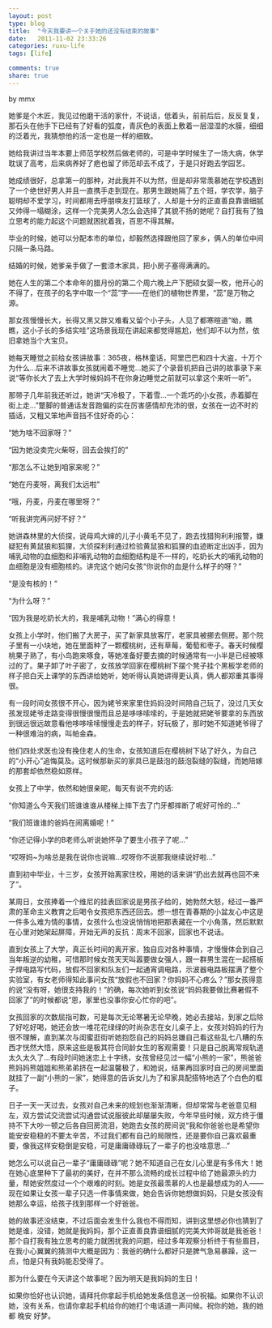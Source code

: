 ```yaml
---
layout: post
type: blog
title:  "今天我要讲一个关于她的还没有结束的故事"
date:   2011-11-02 23:33:26
categories: ruxu-life
tags: [life]

comments: true
share: true
---
```

by mmx

她爹是个木匠，我见过他磨干活的家什，不说话，低着头，前前后后，反反复复，那石头在他手下已经有了好看的弧度，青灰色的表面上敷着一层湿湿的水膜，细细的泛着光，我猜想他的活一定也是一样的细致。

她给我讲过当年本要上师范学校然后做老师的，可是中学时候生了一场大病，休学耽误了高考，后来病养好了疤也留了师范却去不成了，于是只好跑去学园艺。

她成绩很好，总拿第一的那种，对此我并不以为然，但是却非常羡慕她在学校遇到了一个绝世好男人并且一直携手走到现在。那男生跟她隔了五个班，学农学，脑子聪明却不爱学习，时间都用去呼朋唤友打篮球了，人却是十分的正直善良靠谱细腻又帅得一塌糊涂，这样一个完美男人怎么会选择了其貌不扬的她呢？自打我有了独立思考的能力起这个问题就困扰着我，百思不得其解。

毕业的时候，她可以分配本市的单位，却毅然选择跟他回了家乡，俩人的单位中间只隔一条马路。

结婚的时候，她爹亲手做了一套漆木家具，把小房子塞得满满的。

她在人生的第二个本命年的腊月份的第二个周六晚上产下肥硕女婴一枚，他开心的不得了，在孩子的名字中取一个“蕊”字——在他们的植物世界里，“蕊”是万物之源。

那女孩慢慢长大，长得又黑又胖又难看又留个小子头，人见了都寒暄道“呦，瞧瞧，这小子长的多结实哇”这场景我现在讲起来都觉得尴尬，他们却不以为然，依旧拿她当个大宝贝。

她每天睡觉之前给女孩讲故事：365夜，格林童话，阿里巴巴和四十大盗，十万个为什么…后来不讲故事女孩就闹着不睡觉…她买了个录音机把自己讲的故事录下来说“等你长大了去上大学时候妈妈不在你身边睡觉之前就可以拿这个来听一听”。

那带子几年前我还听过，她讲“天冷极了，下着雪…一个乖巧的小女孩，赤着脚在街上走…”蹩脚的普通话发音跑偏的实在厉害感情却充沛的很，女孩在一边不时的插话，又粗又笨地声音挡不住好奇的心：

“她为啥不回家呀？”

“因为她没卖完火柴呀，回去会挨打的”

“那怎么不让她到咱家来呢？”

“她在丹麦呀，离我们太远啦”

“哦，丹麦，丹麦在哪里呀？”

“听我讲完再问好不好？”

她讲森林里的大侦探，说母鸡大婶的儿子小黄毛不见了，跑去找猎狗利利报警，嫌疑犯有黄鼠狼和狐狸，大侦探利利通过检验黄鼠狼和狐狸的血迹断定出凶手，因为哺乳动物的血细胞和非哺乳动物的血细胞结构是不一样的，吃奶长大的哺乳动物的血细胞是没有细胞核的。讲完这个她问女孩“你说你的血是什么样子的呀？”

“是没有核的！”

“为什么呀？”

“因为我是吃奶长大的，我是哺乳动物！”满心的得意！

女孩上小学时，他们搬了大房子，买了新家具放客厅，老家具被挪去侧房。那个院子里有一小块地，她在里面种了一颗樱桃树，还有草莓，葡萄和枣子。春天时候樱桃果子熟了，有小鸟跑来啄食，等她准备好要去摘的时候通常有一小半是已经被啄过的了。果子卸了叶子密了，女孩放学回家在樱桃树下摆个凳子挂个黑板学老师的样子把白天上课学的东西讲给她听，她听得认真她讲得更认真，俩人都郑重其事得很。

有一段时间女孩很不开心，因为姥爷来家里住妈妈没时间陪自己玩了，没过几天女孩发现姥爷走路变得很慢很慢而且总是哆哆嗦嗦的，于是她就把姥爷要拿的东西放到很远很远故意看他哆哆嗦嗦慢慢走去的样子，好玩极了，那时她不知道姥爷得了一种很难治的病，叫帕金森。

他们四处求医也没有挽住老人的生命，女孩知道后在樱桃树下站了好久，为自己的“小开心”追悔莫及。这时候那新买的家具已是鼓泡的鼓泡裂缝的裂缝，而她陪嫁的那套却依然稳如原样。

女孩上了中学，依然和她很亲昵，每天有说不完的话:

“你知道么今天我们班谁谁谁从楼梯上摔下去了门牙都摔断了呢好可怜的…”

“我们班谁谁的爸妈在闹离婚呢！”

“你还记得小学的B老师么听说她怀孕了要生小孩子了呢…”

“哎呀妈~为啥总是我在说你也说嘛…哎呀你不说那我继续说好啦…”

直到初中毕业，十三岁，女孩开始离家住校，用她的话来讲“扔出去就再也回不来了”。

某周日，女孩捧着一个维尼的挂表回家说是男孩子给的，她勃然大怒，经过一番严肃的革命主义教育之后喝令女孩把东西还回去。想一想在青春期的小盆友心中这是一件多么难为情的事情，女孩什么也没说悄悄地把那表藏在一个小角落，然后默默在心里对她架起屏障，开始无声的反抗：周末不回家，回家也不说话。

直到女孩上了大学，真正长时间的离开家，独自应对各种事情，才慢慢体会到自己当年叛逆的幼稚，可惜那时候女孩天天叫嚣要做女强人，跟一群男生混在一起搭板子焊电路写代码，放假不回家和队友们一起通宵调电路，示波器电路板摆满了整个实验室，有女老师得知此事问女孩“放假也不回家？你妈妈不心疼么？”那女孩得意的说“没有呀，她很支持我的！”的确，每次她听到女孩说“妈妈我要做比赛暑假不回家了”的时候都说“恩，家里也没事你安心忙你的吧”。

女孩回家的次数屈指可数，可是每次无论寒暑无论早晚，她必去接站，到家之后除了好吃好喝，她还会放一堆花花绿绿的时尚杂志在女儿桌子上，女孩对妈妈的行为很不理解，直到某次与闺蜜逛街听她抱怨自己的妈妈总嫌自己看这些乱七八糟的东西才恍然大悟，原来这些是极其符合同龄女生的客观需要！只是自己脱离常规轨道太久太久了…有段时间她迷恋上十字绣，女孩曾经见过一幅“小熊的一家”，熊爸爸熊妈妈熊姐姐和熊弟弟挤在一起温馨极了，和她说，结果再回家时自己的房间里面就挂了一副“小熊的一家”，她得意的告诉女儿为了和家具配搭特地选了个白色的框子。

日子一天一天过去，女孩对自己未来的规划也渐渐清晰，但却常常与老爸意见相左，双方尝试交流尝试沟通尝试说服彼此却屡屡失败，今年早些时候，双方终于僵持不下大吵一顿之后各自回房流泪，她跑去女孩的房间说“我和你爸爸也是希望你能安安稳稳的不要太辛苦，不过我们都有自己的局限性，还是要你自己喜欢最重要，像我这样安稳倒是安稳，可是庸庸碌碌玩了一辈子的也没啥意思…”

她怎么可以说自己一辈子“庸庸碌碌”呢？她不知道自己在女儿心里是有多伟大！她在她心底里种下了最初的美好，在并不那么流畅的成长过程中给了她最源头的力量，帮她安然度过一个个艰难的时刻。她是女孩最羡慕的人也是最想成为的人——现在如果让女孩一辈子只选一件事情来做，她会告诉你她想做妈妈，只是女孩没有她那么幸运，给孩子找到那样一个好爸爸。

她的故事还没结束，不过后面会发生什么我也不得而知，讲到这里想必你也猜到了她是谁，没错，她就是我妈妈，那个正直善良靠谱细腻的完美大帅哥就是我爸爸！那个自打我有独立思考的能力就困扰我的问题，经过多年观察分析终于有些眉目，在我小心翼翼的猜测中大概是因为：我爸的确什么都好只是脾气急易暴躁，这一点，怕是只有我妈能忍受得了。

那为什么要在今天讲这个故事呢？因为明天是我妈妈的生日！

如果你恰好也认识她，请拜托你拿起手机给她发条信息送一份祝福。如果你不认识她，没有关系，也请你拿起手机给你的她打个电话道一声问候。祝你的她，我的她都 晚安 好梦。